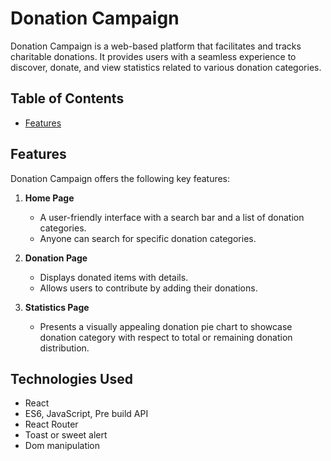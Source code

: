 # Donation Campaign

Donation Campaign is a web-based platform that facilitates and tracks charitable donations. It provides users with a seamless experience to discover, donate, and view statistics related to various donation categories.

## Table of Contents

- [Features](#features)


## Features

Donation Campaign offers the following key features:

1. **Home Page**
   - A user-friendly interface with a search bar and a list of donation categories.
   - Anyone can search for specific donation categories.
   
2. **Donation Page**
   - Displays donated items with details.
   - Allows users to contribute by adding their donations.
   
3. **Statistics Page**
   - Presents a visually appealing donation pie chart to showcase donation category with respect to  total or remaining donation distribution.

## Technologies Used

- React
- ES6, JavaScript, Pre build API
- React Router
- Toast or sweet alert 
- Dom manipulation